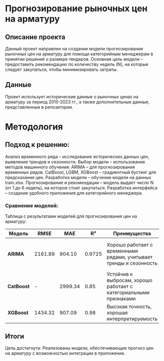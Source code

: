 # Прогнозирование рыночных цен на арматуру

## Описание проекта
Данный проект направлен на создание модели прогнозирования рыночных цен на арматуру для помощи категорийным менеджерам в принятии решений о размере тендеров. Основная цель модели – предоставить рекомендацию по количеству недель (N), на которые следует закупаться, чтобы минимизировать затраты.

## Данные
Проект использует исторические данные о рыночных ценах на арматуру за период 2015-2023 гг., а также дополнительные данные, представленные в репозитории.

# Методология

## Подход к решению:
Анализ временного ряда – исследование исторических данных цен, выявление трендов и сезонности.
Выбор модели – использование методов машинного обучения:
ARIMA – для прогнозирования временных рядов.
CatBoost, LGBM, XGBoost – градиентный бустинг для предсказания цен.
Разработка модели – обучение модели на данных train.xlsx.
Прогнозирование и рекомендации – модель выдает число N (от 1 до 6 недель), на которое стоит закупаться.
Разработка интерфейса – создание удобного приложения для категорийного менеджера.

### Сравнение моделей:
Таблица с результатами моделей для прогнозирования цен на арматуру:

| Модель      | RMSE  | MAE   | R²    | Преимущества | Недостатки |
|------------|------|------|------|--------------|------------|
| **ARIMA**  | 2161.89 | 904.10 | 0.9725 | Хорошо работает с временными рядами, учитывает тренды и сезонность | Плохо масштабируется, не учитывает внешние признаки |
| **CatBoost** | - | 2999.34 | 0.85 | Устойчив к выбросам, хорошо работает с категориальными признаками | Долго обучается на больших данных |
| **XGBoost** | 1434.32 | 907.09 | 0.98 | Высокая точность, хорошая интерпретируемость | Долгое время обучения |

## Итоги
Цель достигнута: Реализованы модели, обеспечивающие прогноз цен на арматуру с возможностью интеграции в приложение.
